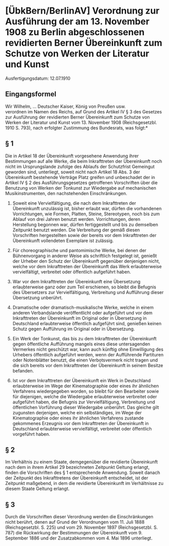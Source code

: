 # [ÜbkBern/BerlinAV] Verordnung zur Ausführung der am 13. November 1908 zu Berlin abgeschlossenen revidierten Berner Übereinkunft zum Schutze von Werken der Literatur und Kunst

Ausfertigungsdatum: 12.07.1910

 

## Eingangsformel

Wir Wilhelm, ... Deutscher Kaiser, König von Preußen usw.  
verordnen im Namen des Reichs, auf Grund des Artikel IV § 3 des Gesetzes zur Ausführung der revidierten Berner Übereinkunft zum Schutze von Werken der Literatur und Kunst vom 13. November 1908 (Reichsgesetzbl. 1910 S. 793), nach erfolgter Zustimmung des Bundesrats, was folgt:\*


## § 1

Die in Artikel 18 der Übereinkunft vorgesehene Anwendung ihrer Bestimmungen auf alle Werke, die beim Inkrafttreten der Übereinkunft noch nicht im Ursprungslande zufolge des Ablaufs der Schutzfrist Gemeingut geworden sind, unterliegt, soweit nicht nach Artikel 18 Abs. 3 der Übereinkunft bestehende Verträge Platz greifen und unbeschadet der in Artikel IV § 2 des Ausführungsgesetzes getroffenen Vorschriften über die Benutzung von Werken der Tonkunst zur Wiedergabe auf mechanischen Musikinstrumenten, den nachstehenden Einschränkungen.

1. Soweit eine Vervielfältigung, die nach dem Inkrafttreten der Übereinkunft unzulässig ist, bisher erlaubt war, dürfen die vorhandenen Vorrichtungen, wie Formen, Platten, Steine, Stereotypen, noch bis zum Ablauf von drei Jahren benutzt werden. Vorrichtungen, deren Herstellung begonnen war, dürfen fertiggestellt und bis zu demselben Zeitpunkt benutzt werden. Die Verbreitung der gemäß diesen Vorschriften hergestellten sowie der bereits vor dem Inkrafttreten der Übereinkunft vollendeten Exemplare ist zulässig.

2. Für choreographische und pantomimische Werke, bei denen der Bühnenvorgang in anderer Weise als schriftlich festgelegt ist, genießt der Urheber den Schutz der Übereinkunft gegenüber denjenigen nicht, welche vor dem Inkrafttreten der Übereinkunft das Werk erlaubterweise vervielfältigt, verbreitet oder öffentlich aufgeführt haben.

3. War vor dem Inkrafttreten der Übereinkunft eine Übersetzung erlaubterweise ganz oder zum Teil erschienen, so bleibt die Befugnis des Übersetzers zur Vervielfältigung, Verbreitung und Aufführung dieser Übersetzung unberührt.

4. Dramatische oder dramatisch-musikalische Werke, welche in einem anderen Verbandslande veröffentlicht oder aufgeführt und vor dem Inkrafttreten der Übereinkunft im Original oder in Übersetzung in Deutschland erlaubterweise öffentlich aufgeführt sind, genießen keinen Schutz gegen Aufführung im Original oder in Übersetzung.

5. Ein Werk der Tonkunst, das bis zu dem Inkrafttreten der Übereinkunft gegen öffentliche Aufführung mangels eines diese untersagenden Vermerkes nicht geschützt war, kann auch künftig ohne Einwilligung des Urhebers öffentlich aufgeführt werden, wenn der Aufführende Partituren oder Notenblätter benutzt, die einen Verbotsvermerk nicht tragen und die sich bereits vor dem Inkrafttreten der Übereinkunft in seinem Besitze befanden.

6. Ist vor dem Inkrafttreten der Übereinkunft ein Werk in Deutschland erlaubterweise im Wege der Kinematographie oder eines ihr ähnlichen Verfahrens wiedergegeben worden, so bleibt für den Bearbeiter sowie für diejenigen, welche die Wiedergabe erlaubterweise verbreitet oder aufgeführt haben, die Befugnis zur Vervielfältigung, Verbreitung und öffentlichen Vorführung dieser Wiedergabe unberührt. Das gleiche gilt zugunsten derjenigen, welche ein selbständiges, im Wege der Kinematographie oder eines ihr ähnlichen Verfahrens zustande gekommenes Erzeugnis vor dem Inkrafttreten der Übereinkunft in Deutschland erlaubterweise vervielfältigt, verbreitet oder öffentlich vorgeführt haben.


## § 2

Im Verhältnis zu einem Staate, demgegenüber die revidierte Übereinkunft nach dem in ihrem Artikel 29 bezeichneten Zeitpunkt Geltung erlangt, finden die Vorschriften des § 1 entsprechende Anwendung. Soweit danach der Zeitpunkt des Inkrafttretens der Übereinkunft entscheidet, ist der Zeitpunkt maßgebend, in dem die revidierte Übereinkunft im Verhältnisse zu diesem Staate Geltung erlangt.


## § 3

Durch die Vorschriften dieser Verordnung werden die Einschränkungen nicht berührt, denen auf Grund der Verordnungen vom 11. Juli 1888 (Reichsgesetzbl. S. 225) und vom 29. November 1897 (Reichsgesetzbl. S. 787) die Rückwirkung der Bestimmungen der Übereinkunft vom 9. September 1886 und der Zusatzabkommen vom 4. Mai 1896 unterliegt.
